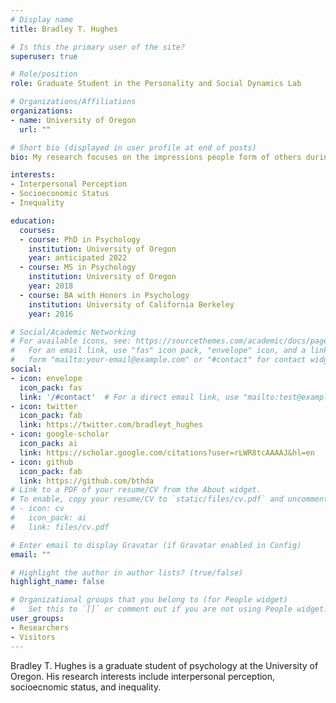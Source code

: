 ```yaml
---
# Display name
title: Bradley T. Hughes

# Is this the primary user of the site?
superuser: true

# Role/position
role: Graduate Student in the Personality and Social Dynamics Lab

# Organizations/Affiliations
organizations:
- name: University of Oregon
  url: ""

# Short bio (displayed in user profile at end of posts)
bio: My research focuses on the impressions people form of others during initial encounters.

interests:
- Interpersonal Perception
- Socioeconomic Status
- Inequality

education:
  courses:
  - course: PhD in Psychology
    institution: University of Oregon
    year: anticipated 2022
  - course: MS in Psychology
    institution: University of Oregon
    year: 2018
  - course: BA with Honors in Psychology
    institution: University of California Berkeley
    year: 2016

# Social/Academic Networking
# For available icons, see: https://sourcethemes.com/academic/docs/page-builder/#icons
#   For an email link, use "fas" icon pack, "envelope" icon, and a link in the
#   form "mailto:your-email@example.com" or "#contact" for contact widget.
social:
- icon: envelope
  icon_pack: fas
  link: '/#contact'  # For a direct email link, use "mailto:test@example.org".
- icon: twitter
  icon_pack: fab
  link: https://twitter.com/bradleyt_hughes
- icon: google-scholar
  icon_pack: ai
  link: https://scholar.google.com/citations?user=rLWR8tcAAAAJ&hl=en
- icon: github
  icon_pack: fab
  link: https://github.com/bthda
# Link to a PDF of your resume/CV from the About widget.
# To enable, copy your resume/CV to `static/files/cv.pdf` and uncomment the lines below.
# - icon: cv
#   icon_pack: ai
#   link: files/cv.pdf

# Enter email to display Gravatar (if Gravatar enabled in Config)
email: ""

# Highlight the author in author lists? (true/false)
highlight_name: false

# Organizational groups that you belong to (for People widget)
#   Set this to `[]` or comment out if you are not using People widget.
user_groups:
- Researchers
- Visitors
---
```


Bradley T. Hughes is a graduate student of psychology at the University of Oregon. His research interests include interpersonal perception, socioecnomic status, and inequality.


